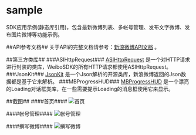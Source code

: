 # sample #
SDK应用示例(静态库引用)，包含最新微博列表、多帐号管理、发布文字微博、发布图片微博等功能示例。

##API参考文档##
关于API的完整文档请参考：[新浪微博API文档](http://open.weibo.com/wiki/%E9%A6%96%E9%A1%B5 "新浪微博API文档") 。

##第三方类库##
###ASIHttpRequest###
[ASIHttpRequest](http://allseeing-i.com/ASIHTTPRequest/ "ASIHttpRequest官方网站") 是一个对HTTP请求进行封装的类库，WeiboSDK的所有HTTP请求都使用ASIHttpRequest。
###JsonKit###
[JsonKit](https://github.com/johnezang/JSONKit "JsonKit 官方网站") 是一个Json解析的开源类库，新浪微博返回的Json数据都是基于它来解析。
###MBProgressHUD###
[MBProgressHUD](https://github.com/jdg/MBProgressHUD "MBProgressHUD 官方网站") 是一个漂亮的Loading对话框类库，在一些需要提示Loading的消息框使用它来显示。


##截图##
####首页####
![首页](https://github.com/JimLiu/WeiboSDK/blob/master/screenshots/Home.png?raw=true)

####帐号管理####
![帐号管理](https://github.com/JimLiu/WeiboSDK/blob/master/screenshots/Accounts.png?raw=true)

####撰写微博####
![撰写微博](https://github.com/JimLiu/WeiboSDK/blob/master/screenshots/Compose.png?raw=true)